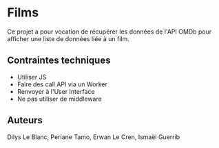 # Films 

Ce projet a pour vocation de récupérer les données de l'API OMDb pour afficher une liste de données liée à un film. 

## Contraintes techniques 

- Utiliser JS 
- Faire des call API via un Worker 
- Renvoyer à l'User Interface 
- Ne pas utiliser de middleware 


## Auteurs 

Dilys Le Blanc, Periane Tamo, Erwan Le Cren, Ismaël Guerrib
